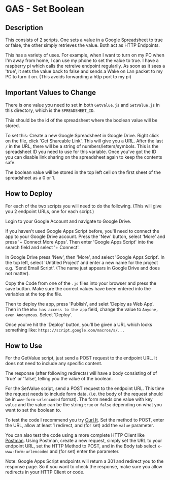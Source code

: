 # GAS - Set Boolean

## Description

This consists of 2 scripts. One sets a value in a Google Spreadsheet to true or false, the other simply retrieves the value. Both act as HTTP Endpoints.

This has a variety of uses. For example, when I want to turn on my PC when I'm away from home, I can use my phone to set the value to true. I have a raspberry pi which calls the retreive endpoint regularily. As soon as it sees a 'true', it sets the value back to false and sends a Wake on Lan packet to my PC to turn it on. (This avoids forwarding a http port to my pi)

## Important Values to Change

There is one value you need to set in both `GetValue.js` and `SetValue.js` in this directory, which is the `SPREADSHEET_ID`.

This should be the id of the spreadsheet where the boolean value will be stored.

To set this: Create a new Google Spreadsheet in Google Drive. Right click on the file, click 'Get Shareable Link'. This will give you a URL. After the last `/` in the URL, there will be a string of numbers/letters/symbols. This is the spreadsheet ID you need to use for this variable. Once you've got the ID you can disable link sharing on the spreadsheet again to keep the contents safe.

The boolean value will be stored in the top left cell on the first sheet of the spreadsheet as a 0 or 1.


## How to Deploy

For each of the two scripts you will need to do the following. (This will give you 2 endpoint URLs, one for each script.)

Login to your Google Account and navigate to Google Drive. 

If you haven't used Google Apps Script before, you'll need to connect the app to your Google Drive account. Press the 'New' button, select 'More' and press '+ Connect More Apps'. Then enter 'Google Apps Script' into the search field and select '+ Connect'.

In Google Drive press 'New', then 'More', and select 'Google Apps Script'. In the top left, select 'Untitled Project' and enter a new name for the project e.g. 'Send Email Script'. (The name just appears in Google Drive and does not matter).

Copy the Code from one of the `.js` files into your browser and press the save button. Make sure the correct values have been entered into the variables at the top the file.

Then to deploy the app, press 'Publish', and selet 'Deploy as Web App'. Then in the `Who has access to the app` field, change the value to `Anyone, even Anonymous`. Select 'Deploy'.

Once you've hit the 'Deploy' button, you'll be given a URL which looks something like: `https://script.google.com/macros/s/...`

## How to Use

For the GetValue script, just send a POST request to the endpoint URL. It does not need to include any specific content.

The response (after following redirects) will have a body consisting of of 'true' or 'false', telling you the value of the boolean.

For the SetValue script, send a POST request to the endpoint URL. This time the request needs to include form data. (i.e. the body of the request should be in `www-form-urlencoded` format). The form needs one value with key `value` and the value can be the string `true` or `false` depending on what you want to set the boolean to.

To test the code I recommend you try [Curl It](https://curlit.jam-es.com). Set the method to POST, enter the URL, allow at least 1 redirect, and (for set) add the `value` parameter.

You can also test the code using a more complete HTTP Client like [Postman](https://www.getpostman.com/). Using Postman, create a new request, simply set the URL to your endpoint URL, set the HTTP Method to POST, and in the Body tab select `x-www-form-urlencoded` and (for set) enter the parameter.

Note: Google Apps Script endpoints will return a 301 and redirect you to the response page. So if you want to check the response, make sure you allow redirects in your HTTP Client or code.